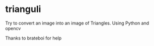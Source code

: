 # trianguli
Try to convert an image into an image of Triangles. 
Using Python and opencv 

Thanks to brateboi for help
